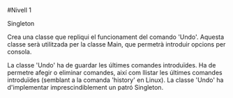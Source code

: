 #Nivell 1

Singleton

Crea una classe que repliqui el funcionament del comando 'Undo'. Aquesta classe serà utilitzada per la classe Main, que permetrà introduir opcions per consola.

La classe 'Undo' ha de guardar les últimes comandes introduïdes. Ha de permetre afegir o eliminar comandes, així com llistar les últimes comandes introduïdes (semblant a la comanda 'history' en Linux).
La classe 'Undo' ha d'implementar imprescindiblement un patró Singleton.
